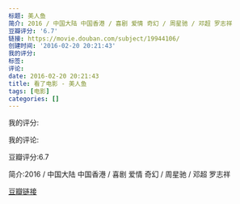 ```yaml
---
标题: 美人鱼
简介: 2016 / 中国大陆 中国香港 / 喜剧 爱情 奇幻 / 周星驰 / 邓超 罗志祥
豆瓣评分: '6.7'
链接: https://movie.douban.com/subject/19944106/
创建时间: '2016-02-20 20:21:43'
我的评分:
标签:
评论:
date: 2016-02-20 20:21:43
title: 看了电影 - 美人鱼
tags: [电影]
categories: []
---
```


我的评分:

我的评论:

豆瓣评分:6.7

简介:2016 / 中国大陆 中国香港 / 喜剧 爱情 奇幻 / 周星驰 / 邓超 罗志祥

[豆瓣链接](https://movie.douban.com/subject/19944106/)

